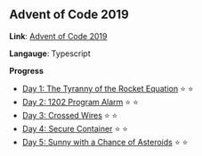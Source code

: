 ## Advent of Code 2019

**Link**: [Advent of Code 2019](https://adventofcode.com/2019)

**Langauge**: Typescript

**Progress**

- [Day 1: The Tyranny of the Rocket Equation](https://adventofcode.com/2019/day/1) :star: :star:
- [Day 2: 1202 Program Alarm](https://adventofcode.com/2019/day/2) :star: :star:
- [Day 3: Crossed Wires](https://adventofcode.com/2019/day/3) :star: :star:
- [Day 4: Secure Container](https://adventofcode.com/2019/day/4) :star: :star:
- [Day 5: Sunny with a Chance of Asteroids](https://adventofcode.com/2019/day/5) :star: :star:
